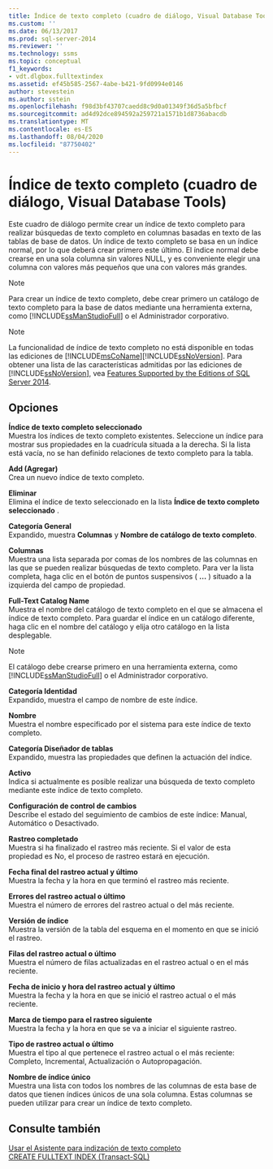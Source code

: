 ```yaml
---
title: Índice de texto completo (cuadro de diálogo, Visual Database Tools) | Microsoft Docs
ms.custom: ''
ms.date: 06/13/2017
ms.prod: sql-server-2014
ms.reviewer: ''
ms.technology: ssms
ms.topic: conceptual
f1_keywords:
- vdt.dlgbox.fulltextindex
ms.assetid: ef45b585-2567-4abe-b421-9fd0994e0146
author: stevestein
ms.author: sstein
ms.openlocfilehash: f98d3bf43707caedd8c9d0a01349f36d5a5bfbcf
ms.sourcegitcommit: ad4d92dce894592a259721a1571b1d8736abacdb
ms.translationtype: MT
ms.contentlocale: es-ES
ms.lasthandoff: 08/04/2020
ms.locfileid: "87750402"
---
```

# <a name="full-text-index-dialog-box-visual-database-tools"></a>Índice de texto completo (cuadro de diálogo, Visual Database Tools)
  Este cuadro de diálogo permite crear un índice de texto completo para realizar búsquedas de texto completo en columnas basadas en texto de las tablas de base de datos. Un índice de texto completo se basa en un índice normal, por lo que deberá crear primero este último. El índice normal debe crearse en una sola columna sin valores NULL, y es conveniente elegir una columna con valores más pequeños que una con valores más grandes.  
  
> [!NOTE]  
>  Para crear un índice de texto completo, debe crear primero un catálogo de texto completo para la base de datos mediante una herramienta externa, como [!INCLUDE[ssManStudioFull](../../includes/ssmanstudiofull-md.md)] o el Administrador corporativo.  
  
> [!NOTE]  
>  La funcionalidad de índice de texto completo no está disponible en todas las ediciones de [!INCLUDE[msCoName](../../includes/msconame-md.md)][!INCLUDE[ssNoVersion](../../includes/ssnoversion-md.md)]. Para obtener una lista de las características admitidas por las ediciones de [!INCLUDE[ssNoVersion](../../includes/ssnoversion-md.md)], vea [Features Supported by the Editions of SQL Server 2014](../../getting-started/features-supported-by-the-editions-of-sql-server-2014.md).  
  
## <a name="options"></a>Opciones  
 **Índice de texto completo seleccionado**  
 Muestra los índices de texto completo existentes. Seleccione un índice para mostrar sus propiedades en la cuadrícula situada a la derecha. Si la lista está vacía, no se han definido relaciones de texto completo para la tabla.  
  
 **Add (Agregar)**  
 Crea un nuevo índice de texto completo.  
  
 **Eliminar**  
 Elimina el índice de texto seleccionado en la lista **Índice de texto completo seleccionado** .  
  
 **Categoría General**  
 Expandido, muestra **Columnas** y **Nombre de catálogo de texto completo**.  
  
 **Columnas**  
 Muestra una lista separada por comas de los nombres de las columnas en las que se pueden realizar búsquedas de texto completo. Para ver la lista completa, haga clic en el botón de puntos suspensivos ( **...** ) situado a la izquierda del campo de propiedad.  
  
 **Full-Text Catalog Name**  
 Muestra el nombre del catálogo de texto completo en el que se almacena el índice de texto completo. Para guardar el índice en un catálogo diferente, haga clic en el nombre del catálogo y elija otro catálogo en la lista desplegable.  
  
> [!NOTE]  
>  El catálogo debe crearse primero en una herramienta externa, como [!INCLUDE[ssManStudioFull](../../includes/ssmanstudiofull-md.md)] o el Administrador corporativo.  
  
 **Categoría Identidad**  
 Expandido, muestra el campo de nombre de este índice.  
  
 **Nombre**  
 Muestra el nombre especificado por el sistema para este índice de texto completo.  
  
 **Categoría Diseñador de tablas**  
 Expandido, muestra las propiedades que definen la actuación del índice.  
  
 **Activo**  
 Indica si actualmente es posible realizar una búsqueda de texto completo mediante este índice de texto completo.  
  
 **Configuración de control de cambios**  
 Describe el estado del seguimiento de cambios de este índice: Manual, Automático o Desactivado.  
  
 **Rastreo completado**  
 Muestra si ha finalizado el rastreo más reciente. Si el valor de esta propiedad es No, el proceso de rastreo estará en ejecución.  
  
 **Fecha final del rastreo actual y último**  
 Muestra la fecha y la hora en que terminó el rastreo más reciente.  
  
 **Errores del rastreo actual o último**  
 Muestra el número de errores del rastreo actual o del más reciente.  
  
 **Versión de índice**  
 Muestra la versión de la tabla del esquema en el momento en que se inició el rastreo.  
  
 **Filas del rastreo actual o último**  
 Muestra el número de filas actualizadas en el rastreo actual o en el más reciente.  
  
 **Fecha de inicio y hora del rastreo actual y último**  
 Muestra la fecha y la hora en que se inició el rastreo actual o el más reciente.  
  
 **Marca de tiempo para el rastreo siguiente**  
 Muestra la fecha y la hora en que se va a iniciar el siguiente rastreo.  
  
 **Tipo de rastreo actual o último**  
 Muestra el tipo al que pertenece el rastreo actual o el más reciente: Completo, Incremental, Actualización o Autopropagación.  
  
 **Nombre de índice único**  
 Muestra una lista con todos los nombres de las columnas de esta base de datos que tienen índices únicos de una sola columna. Estas columnas se pueden utilizar para crear un índice de texto completo.  
  
## <a name="see-also"></a>Consulte también  
 [Usar el Asistente para indización de texto completo](../../relational-databases/search/use-the-full-text-indexing-wizard.md)   
 [CREATE FULLTEXT INDEX &#40;Transact-SQL&#41;](/sql/t-sql/statements/create-fulltext-index-transact-sql)  
  
  
